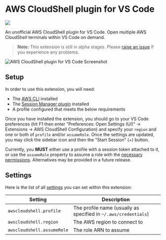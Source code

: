 # AWS CloudShell plugin for VS Code

[![](https://img.shields.io/badge/-VS%20Code%20Marketplace-brightgreen)](https://marketplace.visualstudio.com/items?itemName=iann0036.aws-cloudshell)

An unofficial AWS CloudShell plugin for VS Code. Open multiple AWS CloudShell terminals within VS Code on demand.

>**Note:** This extension is still in alpha stages. Please [raise an issue](https://github.com/iann0036/vscode-aws-cloudshell/issues) if you experience any problems.

![AWS CloudShell plugin for VS Code Screenshot](https://raw.githubusercontent.com/iann0036/vscode-aws-cloudshell/master/resources/screenshot.png)

## Setup

In order to use this extension, you will need:

* The [AWS CLI](https://docs.aws.amazon.com/cli/latest/userguide/install-cliv2.html) installed
* The [Session Manager plugin](https://docs.aws.amazon.com/systems-manager/latest/userguide/session-manager-working-with-install-plugin.html) installed
* A profile configured that meets the below requirements

Once you have installed the extension, you should go to your VS Code preferences (hit F1 then enter "Preferences: Open Settings (UI)" -> Extensions -> AWS CloudShell Configuration) and specify your `region` and one or both of `profile` and/or `assumeRole`. Once the settings are updated, you may click the sidebar icon and then the "Start Session" (+) button.

Currently, you **MUST** either use a profile with a session token attached to it, or use the `assumeRole` property to assume a role with the [necessary permissions](https://console.aws.amazon.com/iam/home?region=us-east-1#/policies/arn:aws:iam::aws:policy/AWSCloudShellFullAccess$jsonEditor). Alternatives may be provided in a future release.


## Settings

Here is the list of all [settings](https://code.visualstudio.com/docs/getstarted/settings) you can set within this extension:

Setting | Description
------- | -----------
`awscloudshell.profile` | The profile name (usually as specified in `~/.aws/credentials`)
`awscloudshell.region` | The AWS region to connect to
`awscloudshell.assumeRole` | The role ARN to assume

